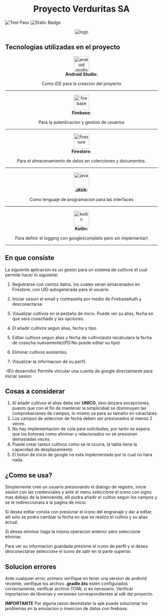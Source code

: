 <div align="center">
<h1> Proyecto Verduritas SA</h1>
</div>

![Test Pass](https://img.shields.io/badge/test-pass-green)
![Static Badge](https://img.shields.io/badge/Firebase-a?label=Auth&color=%2337a3bd)

<div align="center">
  <img src="https://i.imgur.com/pItzqB2.png" alt="logo">
</div>

## Tecnologias utilizadas en el proyecto

<div align="center">
  <img src="https://github.com/user-attachments/assets/48573939-0625-4e9f-8c09-c8b1430fcd09" alt="android studio" width="50" height="50">
</div>

<div align="center">
<strong>Android Studio: </strong><p>Como IDE para la creacion del proyecto</p>
</div>


---
<div align="center">
  <img src="https://github.com/user-attachments/assets/e2d2069f-1d45-40aa-a54e-e5670058dd5b" alt="firebase" width="50" height="50">
</div>

<div align="center">
  <strong>Firebase: </strong><p>Para la autenticacion y gestion de usuarios</p>
</div>

---
<div align="center">
  <img src="https://github.com/user-attachments/assets/0b06ac54-e90d-43d1-9cd9-f477406cd8c1" alt="firestore" width="50" height="50">
</div>

<div align="center">
  <strong>Firestore: </strong><p>Para el almacenamiento de datos en colecciones y documentos.</p>
</div>

---
<div align="center">
  <img src="https://github.com/user-attachments/assets/237edeab-c02f-403e-8a49-7ca92e08cba3" alt="java" width="50" height="50">
</div>

<div align="center">
  <strong>JAVA: </strong><p>Como lenguaje de programacion para las interfaces</p>
</div>

---
<div align="center">
  <img src="https://github.com/user-attachments/assets/e8184e18-6ba7-4fc2-ae68-b89f23146f8c" alt="kotlin" width="50" height="50">
</div>

<div align="center">
  <strong>Kotlin: </strong><p>Para definir el logging con google(completo pero sin implementar)</p>
</div>

---
## En que consiste

La siguiente aplicacion es un gestor para un sistema de cultivos el cual permite hacer lo siguiente:

1. Registrarse con ciertos datos, los cuales seran almacenados en Firestore, con UID autogenerada para el usuario.
   
3. Iniciar sesion el email y contraseña por medio de FirebaseAuth y desconectarse.
   
4. Visualizar cultivos en la pestaña de inicio. Puede ver su alias, fecha en que sera cosechado y las opciones.
   
5. El añadir cultivos segun alias, fecha y tipo.
   
6. Editar cultivos segun alias y fecha de cultivo(esto recalculara la fecha de cosecha nuevamente)(PD:No puede editar su tipo)

7. Eliminar cultivos existentes.

8. Visualizar la informacion de su perfil.

-(En desarrollo) Permite vincular una cuenta de google directamente para iniciar sesion.

## Cosas a considerar
1. Al añadir cultivos el alias debe ser **UNICO**, sino lanzara excepciones, puesto que con el fin de mantener la simplicidad se disminuyen las comprobaciones de campos, lo mismo va para su tamaño en caractares.
2. Los campos de seleccion de fecha deben ser presionados al menos 2 veces.
3. No hay implementacion de cola para solicitudes, por tanto se espera que los botones como eliminar y relacionados no se presionen demasiadas veces.
4. Puede crear tantos cultivos como se le ocurra, la tabla tiene la capacidad de desplazamiento.
5. El boton de inicio de google no esta implementado por lo cual no hara nada.

## ¿Como se usa?
Simplemente cree un usuario presionando el dialogo de registro, inicie sesion con las credenciales y ante el menu seleccione el icono con signo mas debajo de la bienvenida, alli podra añadir el cultivo segun los campos y se le redireccionara a la pagina de inicio.

Si desea editar consta con presionar el icono del engranaje y dar a editar, alli solo se podra cambiar la fecha en que se realizo el cultivo y su alias actual.

Si desea eliminar haga la misma operacion anterior pero seleccione eliminar.

Para ver su informacion guardada presione el icono de perfil y si desea desconectarse seleccione el icono de salir en la parte superior.

## Solucion errores
Ante cualquier error, primero verifique en tener una version de android reciente, verifique los archivo **.gradle.kts** esten configurados correctamente, verificar archivo TOML si es necesario. Verificar importacion de librerias y versiones correspondientes al sdk del proyecto.

**IMPORTANTE** Por alguna razon desinstalar la apk puede solucionar los problemas en la emulacion o insercion de datos con firebase.

